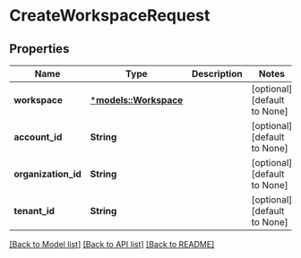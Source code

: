 # CreateWorkspaceRequest

## Properties
Name | Type | Description | Notes
------------ | ------------- | ------------- | -------------
**workspace** | [***models::Workspace**](Workspace.md) |  | [optional] [default to None]
**account_id** | **String** |  | [optional] [default to None]
**organization_id** | **String** |  | [optional] [default to None]
**tenant_id** | **String** |  | [optional] [default to None]

[[Back to Model list]](../README.md#documentation-for-models) [[Back to API list]](../README.md#documentation-for-api-endpoints) [[Back to README]](../README.md)


